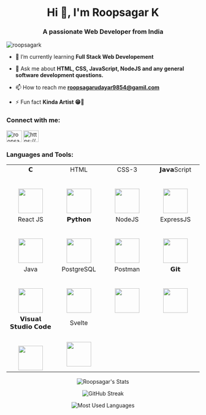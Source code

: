 <h1 align="center">Hi 👋, I'm Roopsagar K</h1>
<h3 align="center">A passionate Web Developer from India</h3>

<p align="left"> <img src="https://komarev.com/ghpvc/?username=roopsagark&label=Profile%20views&color=0e75b6&style=flat" alt="roopsagark" /> </p>

- 🌱 I’m currently learning **Full Stack Web Developement**

- 💬 Ask me about **HTML, CSS, JavaScript, NodeJS and any general software development questions.**

- 📫 How to reach me **roopsagarudayar9854@gamil.com**

- ⚡ Fun fact **Kinda Artist 😁🎨**

<h3 align="left">Connect with me:</h3>
<p align="left">
<a href="https://twitter.com/roopsagaru" target="blank"><img align="center" src="https://raw.githubusercontent.com/rahuldkjain/github-profile-readme-generator/master/src/images/icons/Social/twitter.svg" alt="roopsagaru" height="30" width="40" /></a>
<a href="https://www.linkedin.com/in/roopsagar-k-168b55217/" target="blank"><img align="center" src="https://raw.githubusercontent.com/rahuldkjain/github-profile-readme-generator/master/src/images/icons/Social/linked-in-alt.svg" alt="https://www.linkedin.com/in/roopsagar-k-168b55217/" height="30" width="40" /></a>
</p>

<h3 align="left">Languages and Tools:</h3>

<table>
  <tbody>
    <tr valign="top">
      <td width="25%" align="center">
        <span>𝗖</span><br><br><br>
        <img height="64px" src="https://cdn.svgporn.com/logos/c.svg">
      </td>
       <td width="25%" align="center">
        <span>HTML</span><br><br><br>
        <img height="64px" src="https://www.svgrepo.com/show/452228/html-5.svg">
      </td>
       <td width="25%" align="center">
        <span>CSS-3</span><br><br><br>
        <img height="64px" src="https://www.svgrepo.com/show/452185/css-3.svg">
      </td>
      <td width="25%" align="center">
        <span>𝗝𝗮𝘃𝗮Script</span><br><br><br>
        <img height="64px" src="https://www.svgrepo.com/show/353925/javascript.svg">
      </td>
    </tr>
    <tr>
      <td width="25%" align="center">
        <span>React JS</span><br><br><br>
        <img height="64px" src="https://www.svgrepo.com/show/355190/reactjs.svg">
      </td>
      <td width="25%" align="center">
        <span>𝗣𝘆𝘁𝗵𝗼𝗻</span><br><br><br>
        <img height="64px" src="https://cdn.svgporn.com/logos/python.svg">
      </td>
      <td width="25%" align="center">
        <span>NodeJS</span><br><br><br>
        <img height="64px" src="https://www.svgrepo.com/show/376337/node-js.svg">
      </td>
      <td width="25%" align="center">
        <span>ExpressJS</span><br><br><br>
        <img height="64px" src="https://www.svgrepo.com/show/353724/express.svg">
      </td>
    </tr>
    <tr valign="top">
      <td width="25%" align="center">
        <span>Java</span><br><br><br>
        <img height="64px" src="https://www.svgrepo.com/show/452234/java.svg">
      </td>
      <td width="25%" align="center">
        <span>PostgreSQL</span><br><br><br>
        <img height="64px" src="https://www.svgrepo.com/show/354200/postgresql.svg">
      </td>
      <td width="25%" align="center">
        <span>Postman</span><br><br><br>
        <img height="64px" src="https://www.svgrepo.com/show/354202/postman-icon.svg">
      </td>
      <td width="25%" align="center">
        <span>𝗚𝗶𝘁</span><br><br><br>
        <img height="64px" src="https://cdn.svgporn.com/logos/git-icon.svg">
      </td>
    </tr>
    <tr>
      <td width="25%" align="center">
        <span>𝗩𝗶𝘀𝘂𝗮𝗹 𝗦𝘁𝘂𝗱𝗶𝗼 𝗖𝗼𝗱𝗲</span><br><br><br>
        <img height="64px" src="https://cdn.svgporn.com/logos/visual-studio-code.svg">
      </td>
            <td width="25%" align="center">
        <span>Svelte</span><br><br><br>
        <img height="64px" src="https://www.svgrepo.com/show/354416/svelte-icon.svg">
      </td>
    </tr>
  </tbody>
</table>

<div align="center">
  
  ![Roopsagar's Stats](https://github-readme-stats.vercel.app/api?username=roopsagark&show_icons=true&locale=en&theme=algolia&border_radius=20)

  ![GitHub Streak](https://streak-stats.demolab.com?user=roopsagark&count_private=true&theme=algolia&border_radius=20)

  ![Most Used Languages](https://github-readme-stats.vercel.app/api/top-langs/?username=roopsagark&layout=compact&show_icons=true&theme=algolia&border_radius=20)

  </div>

